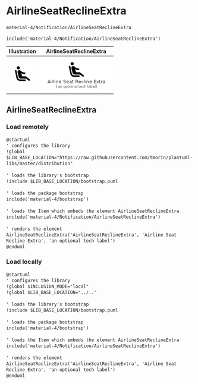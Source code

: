 # AirlineSeatReclineExtra


```text
material-4/Notification/AirlineSeatReclineExtra
```

```text
include('material-4/Notification/AirlineSeatReclineExtra')
```



| Illustration | AirlineSeatReclineExtra |
| :---: | :---: |
| ![illustration for Illustration](../../material-4/Notification/AirlineSeatReclineExtra.png) | ![illustration for AirlineSeatReclineExtra](../../material-4/Notification/AirlineSeatReclineExtra.Local.png) |




## AirlineSeatReclineExtra

### Load remotely
```plantuml
@startuml
' configures the library
!global $LIB_BASE_LOCATION="https://raw.githubusercontent.com/tmorin/plantuml-libs/master/distribution"

' loads the library's bootstrap
!include $LIB_BASE_LOCATION/bootstrap.puml

' loads the package bootstrap
include('material-4/bootstrap')

' loads the Item which embeds the element AirlineSeatReclineExtra
include('material-4/Notification/AirlineSeatReclineExtra')

' renders the element
AirlineSeatReclineExtra('AirlineSeatReclineExtra', 'Airline Seat Recline Extra', 'an optional tech label')
@enduml
```

### Load locally
```plantuml
@startuml
' configures the library
!global $INCLUSION_MODE="local"
!global $LIB_BASE_LOCATION="../.."

' loads the library's bootstrap
!include $LIB_BASE_LOCATION/bootstrap.puml

' loads the package bootstrap
include('material-4/bootstrap')

' loads the Item which embeds the element AirlineSeatReclineExtra
include('material-4/Notification/AirlineSeatReclineExtra')

' renders the element
AirlineSeatReclineExtra('AirlineSeatReclineExtra', 'Airline Seat Recline Extra', 'an optional tech label')
@enduml
```

